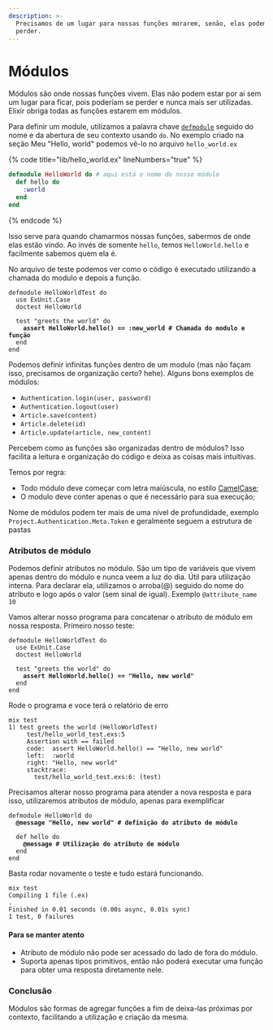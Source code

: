 ```yaml
---
description: >-
  Precisamos de um lugar para nossas funções morarem, senão, elas podem se
  perder.
---
```


# Módulos

Módulos são onde nossas funções vivem. Elas não podem estar por ai sem um lugar para ficar, pois poderiam se perder e nunca mais ser utilizadas. Elixir obriga todas as funções estarem em módulos.

Para definir um module, utilizamos a palavra chave [`defmodule`](https://elixir-lang.org/getting-started/modules-and-functions.html) seguido do nome e da abertura de seu contexto usando `do`. No exemplo criado na seção Meu "Hello, world" podemos vê-lo no arquivo `hello_world.ex`

{% code title="lib/hello_world.ex" lineNumbers="true" %}
```elixir
defmodule HelloWorld do # aqui está o nome do nosso módulo
  def hello do
    :world
  end
end
```
{% endcode %}

Isso serve para quando chamarmos nossas funções, sabermos de onde elas estão vindo. Ao invés de somente `hello`, temos `HelloWorld.hello` e facilmente sabemos quem ela é.

No arquivo de teste podemos ver como o código é executado utilizando a chamada do modulo e depois a função.

<pre class="language-elixir" data-title="test/hello_world_test.exs" data-line-numbers><code class="lang-elixir">defmodule HelloWorldTest do
  use ExUnit.Case
  doctest HelloWorld

  test "greets the world" do
<strong>    assert HelloWorld.hello() == :new_world # Chamada do modulo e função
</strong>  end
end</code></pre>

Podemos definir infinitas funções dentro de um modulo (mas não façam isso, precisamos de organização certo? hehe). Alguns bons exemplos de módulos:

* `Authentication.login(user, password)`
* `Authentication.logout(user)`
* `Article.save(content)`
* `Article.delete(id)`
* `Article.update(article, new_content)`

Percebem como as funções são organizadas dentro de módulos? Isso facilita a leitura e organização do código e deixa as coisas mais intuitivas.

Temos por regra:

* Todo módulo deve começar com letra maiúscula, no estilo [CamelCase](https://pt.wikipedia.org/wiki/CamelCase);
* O modulo deve conter apenas o que é necessário para sua execução;

Nome de módulos podem ter mais de uma nível de profundidade, exemplo `Project.Authentication.Meta.Token` e geralmente seguem a estrutura de pastas

### Atributos de módulo

Podemos definir atributos no módulo. São um tipo de variáveis que vivem apenas dentro do módulo e nunca veem a luz do dia. Útil para utilização interna. Para declarar ela, utilizamos o arroba(@) seguido do nome do atributo e logo após o valor (sem sinal de igual). Exemplo `@attribute_name 10`

Vamos alterar nosso programa para concatenar o atributo de módulo em nossa resposta. Primeiro nosso teste:

<pre class="language-elixir" data-title="test/hello_world_test.exs" data-line-numbers><code class="lang-elixir">defmodule HelloWorldTest do
  use ExUnit.Case
  doctest HelloWorld

  test "greets the world" do
<strong>    assert HelloWorld.hello() == "Hello, new world"
</strong>  end
end</code></pre>

Rode o programa e voce terá o relatório de erro

```shell
mix test
1) test greets the world (HelloWorldTest)
     test/hello_world_test.exs:5
     Assertion with == failed
     code:  assert HelloWorld.hello() == "Hello, new world"
     left:  :world
     right: "Hello, new world"
     stacktrace:
       test/hello_world_test.exs:6: (test)
```

Precisamos alterar nosso programa para atender a nova resposta e para isso, utilizaremos atributos de módulo, apenas para exemplificar

<pre class="language-elixir" data-title="lib/hello_world.ex" data-line-numbers><code class="lang-elixir">defmodule HelloWorld do
<strong>  @message "Hello, new world" # definição do atributo de módulo
</strong>  
  def hello do
<strong>    @message # Utilização do atributo de módulo
</strong>  end
end
</code></pre>

Basta rodar novamente o teste e tudo estará funcionando.

```shell
mix test
Compiling 1 file (.ex)
.
Finished in 0.01 seconds (0.00s async, 0.01s sync)
1 test, 0 failures
```

#### Para se manter atento

* Atributo de módulo não pode ser acessado do lado de fora do módulo.
* Suporta apenas tipos primitivos, então não poderá executar uma função para obter uma resposta diretamente nele.

### Conclusão

Módulos são formas de agregar funções a fim de deixa-las próximas por contexto, facilitando a utilização e criação da mesma.
